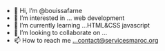 - 👋 Hi, I’m @bouissafarne
- 👀 I’m interested in ... web development 
- 🌱 I’m currently learning ...HTML&CSS javascript
- 💞️ I’m looking to collaborate on ...
- 📫 How to reach me ...contact@servicesmaroc.org

<!---
bouissafarne/bouissafarne is a ✨ special ✨ repository because its `README.md` (this file) appears on your GitHub profile.
You can click the Preview link to take a look at your changes.
--->
